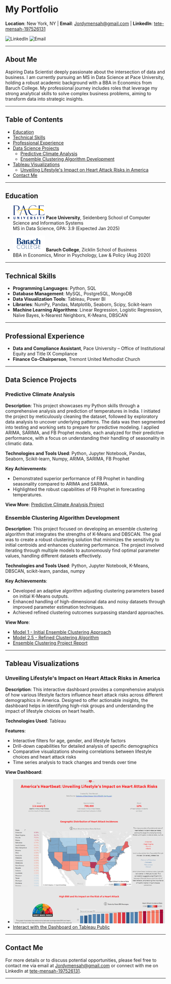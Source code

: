 # My Portfolio
**Location**: New York, NY | **Email**: [Jordymensah@gmail.com](mailto:Jordymensah@gmail.com) | **LinkedIn**: [tete-mensah-197526131](https://www.linkedin.com/in/tete-mensah-197526131)

![LinkedIn](https://img.shields.io/badge/LinkedIn-Connect-blue?style=flat&logo=linkedin) ![Email](https://img.shields.io/badge/Email-Contact-red?style=flat&logo=gmail)

---

## About Me
Aspiring Data Scientist deeply passionate about the intersection of data and business. I am currently pursuing an MS in Data Science at Pace University, holding a robust academic background with a BBA in Economics from Baruch College. My professional journey includes roles that leverage my strong analytical skills to solve complex business problems, aiming to transform data into strategic insights.

---

## Table of Contents
- [Education](#education)
- [Technical Skills](#technical-skills)
- [Professional Experience](#professional-experience)
- [Data Science Projects](#data-science-projects)
  - [Predictive Climate Analysis](#predictive-climate-analysis)
  - [Ensemble Clustering Algorithm Development](#ensemble-clustering-algorithm-development)
- [Tableau Visualizations](#tableau-visualizations)
  - [Unveiling Lifestyle's Impact on Heart Attack Risks in America](#unveiling-lifestyles-impact-on-heart-attack-risks-in-america)
- [Contact Me](#contact-me)

---

## Education
- <img src="images/Pace.png" alt="Pace University Logo" style="width: 100px;"/> **Pace University**, Seidenberg School of Computer Science and Information Systems  
  MS in Data Science, GPA: 3.9 (Expected Jan 2025)

- <img src="images/baruch.png" alt="Baruch College Logo" style="width: 100px;"/> **Baruch College**, Zicklin School of Business  
  BBA in Economics, Minor in Psychology, Law & Policy (Aug 2020)

---

## Technical Skills
- **Programming Languages**: Python, SQL
- **Database Management**: MySQL, PostgreSQL, MongoDB
- **Data Visualization Tools**: Tableau, Power BI
- **Libraries**: NumPy, Pandas, Matplotlib, Seaborn, Scipy, Scikit-learn
- **Machine Learning Algorithms**: Linear Regression, Logistic Regression, Naïve Bayes, k-Nearest Neighbors, K-Means, DBSCAN

---

## Professional Experience
- **Data and Compliance Assistant**, Pace University – Office of Institutional Equity and Title IX Compliance
- **Finance Co-Chairperson**, Tremont United Methodist Church

---

## Data Science Projects
### Predictive Climate Analysis
**Description**: This project showcases my Python skills through a comprehensive analysis and prediction of temperatures in India. I initiated the project by meticulously cleaning the dataset, followed by exploratory data analysis to uncover underlying patterns. The data was then segmented into testing and working sets to prepare for predictive modeling. I applied ARIMA, SARIMA, and FB Prophet models, each analyzed for their predictive performance, with a focus on understanding their handling of seasonality in climatic data.

**Technologies and Tools Used**: Python, Jupyter Notebook, Pandas, Seaborn, Scikit-learn, Numpy, ARIMA, SARIMA, FB Prophet

**Key Achievements**:
- Demonstrated superior performance of FB Prophet in handling seasonality compared to ARIMA and SARIMA.
- Highlighted the robust capabilities of FB Prophet in forecasting temperatures.

**View More**: [Predictive Climate Analysis Project](https://github.com/MrBaruch225/portfolio/blob/e25b086e9e3750e06bdb69dfc83144d9842aa6ad/Predictive%20Climate%20Analysis%20Python%20Project.pdf)

### Ensemble Clustering Algorithm Development
**Description**: This project focused on developing an ensemble clustering algorithm that integrates the strengths of K-Means and DBSCAN. The goal was to create a robust clustering solution that minimizes the sensitivity to initial centroids and enhances clustering performance. The project involved iterating through multiple models to autonomously find optimal parameter values, handling different datasets effectively.

**Technologies and Tools Used**: Python, Jupyter Notebook, K-Means, DBSCAN, scikit-learn, pandas, numpy

**Key Achievements**:
- Developed an adaptive algorithm adjusting clustering parameters based on initial K-Means outputs.
- Enhanced handling of high-dimensional data and noisy datasets through improved parameter estimation techniques.
- Achieved refined clustering outcomes surpassing standard approaches.

**View More**:
- [Model 1 - Initial Ensemble Clustering Approach](https://github.com/MrBaruch225/portfolio/blob/e25b086e9e3750e06bdb69dfc83144d9842aa6ad/Model%201-%20Algorithms%20for%20Data%20Science%20Final%20Project%20(1).ipynb)
- [Model 2.5 - Refined Clustering Algorithm](https://github.com/MrBaruch225/portfolio/blob/aa4c144b793045e842a7166a2065fc48b8b53d2a/Model%202.5-%20Algorithms%20for%20Data%20Science%20Final%20Project.ipynb)
- [Ensemble Clustering Project Report](https://github.com/MrBaruch225/portfolio/blob/e25b086e9e3750e06bdb69dfc83144d9842aa6ad/Ensemble%20Clustering.pdf)

---

## Tableau Visualizations
### Unveiling Lifestyle's Impact on Heart Attack Risks in America
**Description**: This interactive dashboard provides a comprehensive analysis of how various lifestyle factors influence heart attack risks across different demographics in America. Designed to offer actionable insights, the dashboard helps in identifying high-risk groups and understanding the impact of lifestyle choices on heart health.

**Technologies Used**: Tableau

**Features**:
- Interactive filters for age, gender, and lifestyle factors
- Drill-down capabilities for detailed analysis of specific demographics
- Comparative visualizations showing correlations between lifestyle choices and heart attack risks
- Time series analysis to track changes and trends over time

**View Dashboard**:
- ![Dashboard Screenshot](images/Screenshot%202024-04-29%20173126.png)
- [Interact with the Dashboard on Tableau Public](https://public.tableau.com/views/UnveilingLifestylesImpactonHeartAttackRisksinAmerica/FinalDashboard?:language=en-US&:sid=&:display_count=n&:origin=viz_share_link)

---

## Contact Me
For more details or to discuss potential opportunities, please feel free to contact me via email at [Jordymensah@gmail.com](mailto:Jordymensah@gmail.com) or connect with me on LinkedIn at [tete-mensah-197526131](https://www.linkedin.com/in/tete-mensah-197526131).

---
